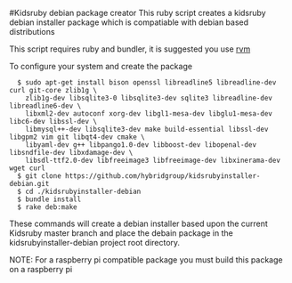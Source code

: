 #Kidsruby debian package creator
This ruby script creates a kidsruby debian installer package which is compatiable with debian based distributions

This script requires ruby and bundler, it is suggested you use [rvm](https://rvm.io/)

To configure your system and create the package
~~~
  $ sudo apt-get install bison openssl libreadline5 libreadline-dev curl git-core zlib1g \
    zlib1g-dev libsqlite3-0 libsqlite3-dev sqlite3 libreadline-dev libreadline6-dev \
    libxml2-dev autoconf xorg-dev libgl1-mesa-dev libglu1-mesa-dev libc6-dev libssl-dev \
    libmysql++-dev libsqlite3-dev make build-essential libssl-dev libgpm2 vim git libqt4-dev cmake \
    libyaml-dev g++ libpango1.0-dev libboost-dev libopenal-dev libsndfile-dev libxdamage-dev \
    libsdl-ttf2.0-dev libfreeimage3 libfreeimage-dev libxinerama-dev wget curl
  $ git clone https://github.com/hybridgroup/kidsrubyinstaller-debian.git
  $ cd ./kidsrubyinstaller-debian
  $ bundle install
  $ rake deb:make
~~~
These commands will create a debian installer based upon the current Kidsruby master branch and place the debain package in the kidsrubyinstaller-debian project root directory.

NOTE: For a raspberry pi compatible package you must build this package on a raspberry pi
